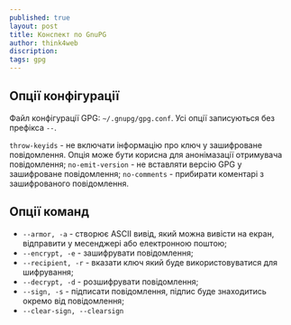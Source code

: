 ```yaml
---
published: true
layout: post
title: Конспект по GnuPG 
author: think4web
discription:
tags: gpg
---
```


## Опції конфігурації

Файл конфігурації GPG: ```~/.gnupg/gpg.conf```. Усі опції записуються без префікса ```--```.

```throw-keyids``` - не включати інформацію про ключ у зашифроване повідомлення. Опція може бути корисна для анонімазації отримувача повідомлення;
```no-emit-version``` - не вставляти версію GPG у зашифроване повідомлення;
```no-comments``` - прибирати коментарі з зашифрованого повідомлення.

## Опції команд

- ```--armor, -a``` - створює ASCII вивід, який можна вивісти на екран, відправити у месенджері або електронною поштою;
- ```--encrypt, -e``` - зашифрувати повідомлення;
- ```--recipient, -r``` - вказати ключ який буде використовуватися для шифрування;
- ```--decrypt, -d``` - розшифрувати повідомлення;
- ```--sign, -s``` - підписати повідомлення, підпис буде знаходитись окремо від повідомлення;
- ```--clear-sign, --clearsign```

